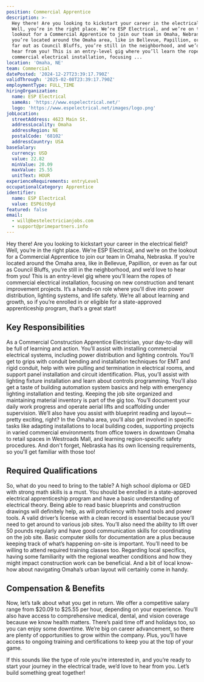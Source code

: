 ```yaml
---
position: Commercial Apprentice
description: >-
  Hey there! Are you looking to kickstart your career in the electrical field?
  Well, you’re in the right place. We’re ESP Electrical, and we’re on the
  lookout for a Commercial Apprentice to join our team in Omaha, Nebraska. If
  you’re located around the Omaha area, like in Bellevue, Papillion, or even as
  far out as Council Bluffs, you’re still in the neighborhood, and we’d love to
  hear from you! This is an entry-level gig where you’ll learn the ropes of
  commercial electrical installation, focusing ...
location: 'Omaha, NE'
team: Commercial
datePosted: '2024-12-27T23:39:17.790Z'
validThrough: '2025-02-08T23:39:17.790Z'
employmentType: FULL_TIME
hiringOrganization:
  name: ESP Electrical
  sameAs: 'https://www.espelectrical.net/'
  logo: 'https://www.espelectrical.net/images/logo.png'
jobLocation:
  streetAddress: 4623 Main St.
  addressLocality: Omaha
  addressRegion: NE
  postalCode: '68102'
  addressCountry: USA
baseSalary:
  currency: USD
  value: 22.82
  minValue: 20.09
  maxValue: 25.55
  unitText: HOUR
experienceRequirements: entryLevel
occupationalCategory: Apprentice
identifier:
  name: ESP Electrical
  value: ESP6it0yd
featured: false
email:
  - will@bestelectricianjobs.com
  - support@primepartners.info
---
```




Hey there! Are you looking to kickstart your career in the electrical field? Well, you’re in the right place. We’re ESP Electrical, and we’re on the lookout for a Commercial Apprentice to join our team in Omaha, Nebraska. If you’re located around the Omaha area, like in Bellevue, Papillion, or even as far out as Council Bluffs, you’re still in the neighborhood, and we’d love to hear from you! This is an entry-level gig where you’ll learn the ropes of commercial electrical installation, focusing on new construction and tenant improvement projects. It’s a hands-on role where you'll dive into power distribution, lighting systems, and life safety. We’re all about learning and growth, so if you’re enrolled in or eligible for a state-approved apprenticeship program, that’s a great start!

## Key Responsibilities

As a Commercial Construction Apprentice Electrician, your day-to-day will be full of learning and action. You’ll assist with installing commercial electrical systems, including power distribution and lighting controls. You’ll get to grips with conduit bending and installation techniques for EMT and rigid conduit, help with wire pulling and termination in electrical rooms, and support panel installation and circuit identification. Plus, you’ll assist with lighting fixture installation and learn about controls programming. You’ll also get a taste of building automation system basics and help with emergency lighting installation and testing. Keeping the job site organized and maintaining material inventory is part of the gig too. You’ll document your daily work progress and operate aerial lifts and scaffolding under supervision. We’ll also have you assist with blueprint reading and layout—pretty exciting, right? In the Omaha area, you’ll also get involved in specific tasks like adapting installations to local building codes, supporting projects in varied commercial environments from office towers in downtown Omaha to retail spaces in Westroads Mall, and learning region-specific safety procedures. And don't forget, Nebraska has its own licensing requirements, so you'll get familiar with those too!

## Required Qualifications

So, what do you need to bring to the table? A high school diploma or GED with strong math skills is a must. You should be enrolled in a state-approved electrical apprenticeship program and have a basic understanding of electrical theory. Being able to read basic blueprints and construction drawings will definitely help, as will proficiency with hand tools and power tools. A valid driver’s license with a clean record is essential because you’ll need to get around to various job sites. You’ll also need the ability to lift over 50 pounds regularly and have good communication skills for coordinating on the job site. Basic computer skills for documentation are a plus because keeping track of what’s happening on-site is important. You’ll need to be willing to attend required training classes too. Regarding local specifics, having some familiarity with the regional weather conditions and how they might impact construction work can be beneficial. And a bit of local know-how about navigating Omaha’s urban layout will certainly come in handy.

## Compensation & Benefits

Now, let’s talk about what you get in return. We offer a competitive salary range from $20.09 to $25.55 per hour, depending on your experience. You’ll also have access to comprehensive medical, dental, and vision coverage because we know health matters. There’s paid time off and holidays too, so you can enjoy some downtime. We’re big on career advancement, so there are plenty of opportunities to grow within the company. Plus, you’ll have access to ongoing training and certifications to keep you at the top of your game.

If this sounds like the type of role you’re interested in, and you’re ready to start your journey in the electrical trade, we’d love to hear from you. Let’s build something great together!
